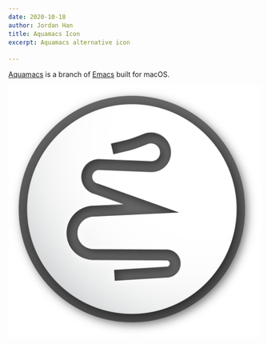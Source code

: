 ```yaml
---
date: 2020-10-18
author: Jordan Han
title: Aquamacs Icon
excerpt: Aquamacs alternative icon

---
```


[Aquamacs](http://aquamacs.org/ "http://aquamacs.org/") is a branch of [Emacs](https://en.wikipedia.org/wiki/Emacs "https://en.wikipedia.org/wiki/Emacs") built for macOS.

  
![](/uploads/aquamacs_altlogo_201021_v01-01.png)